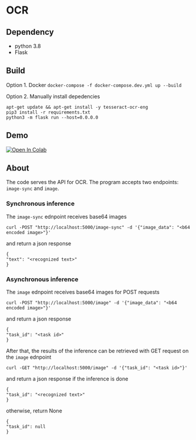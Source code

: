 # OCR

## Dependency
- python 3.8
- Flask

## Build
Option 1. Docker
``docker-compose -f docker-compose.dev.yml up --build``

Option 2. Manually install depedencies
```
apt-get update && apt-get install -y tesseract-ocr-eng
pip3 install -r requirements.txt
python3 -m flask run --host=0.0.0.0
```
## Demo
[![Open In Colab](https://colab.research.google.com/assets/colab-badge.svg)](https://colab.research.google.com/github/cpwan/OCR-API/blob/master/demo.ipynb)


## About
The code serves the API for OCR.
The program accepts two endpoints: `image-sync` and `image`.
### Synchronous inference
The `image-sync` ednpoint receives base64 images 
```
curl -POST "http://localhost:5000/image-sync" -d '{"image_data": "<b64 encoded image>"}'
```
and return a json response
```
{
"text": "<recognized text>"
}
```
### Asynchronous inference
The `image` ednpoint receives base64 images for POST requests
```
curl -POST "http://localhost:5000/image" -d '{"image_data": "<b64 encoded image>"}'
```
and return a json response
```
{
"task_id": "<task id>"
}
```

After that, the results of the inference can be retrieved with GET request on the `image` ednpoint
```
curl -GET "http://localhost:5000/image" -d '{"task_id": "<task id>"}'
```
and return a json response if the inference is done
```
{
"task_id": "<recognized text>"
}
```
otherwise, return None
```
{
"task_id": null
}
```



